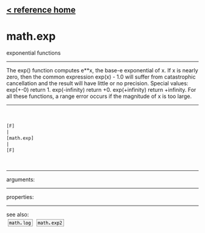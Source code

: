 [< reference home](ceammc_lib.html)
---

# math.exp


exponential functions

---

The exp() function computes e**x, the base-e exponential of x.
If x is nearly zero, then the common expression exp(x) - 1.0 will suffer from
            catastrophic cancellation and the result will have little or no precision.
Special values:
exp(+-0) return 1.
exp(-infinity) return +0.
exp(+infinity) return +infinity.
For all these functions, a range error occurs if the magnitude of x is too
            large.
<br>


---


```


[F]
|
[math.exp]
|
[F]

            
```

---
arguments:


---
properties:


---
see also:<br>
[![math.log](img/object_math.log.png)](math.log.html)
[![math.exp2](img/object_math.exp2.png)](math.exp2.html)
